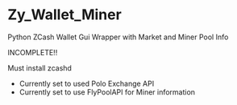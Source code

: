 # Zy_Wallet_Miner
Python ZCash Wallet Gui Wrapper with Market and Miner Pool Info

INCOMPLETE!!

Must install zcashd

- Currently set to used Polo Exchange API
- Currently set to use FlyPoolAPI for Miner information
